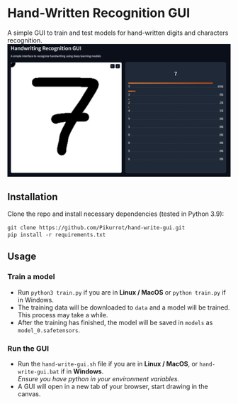 # Hand-Written Recognition GUI

A simple GUI to train and test models for hand-written digits and characters recognition.
![GUI screenshot](assets/gui_screenshot.png)

## Installation
Clone the repo and install necessary dependencies (tested in Python 3.9):
```
git clone https://github.com/Pikurrot/hand-write-gui.git
pip install -r requirements.txt
```

## Usage
### Train a model
- Run `python3 train.py` if you are in **Linux / MacOS** or `python train.py` if in Windows.
- The training data will be downloaded to `data` and a model will be trained. This process may take a while.
- After the training has finished, the model will be saved in `models` as `model_0.safetensors`.

### Run the GUI
- Run the `hand-write-gui.sh` file if you are in **Linux / MacOS**, or `hand-write-gui.bat` if in **Windows**.  
*Ensure you have python in your environment variables.*
- A GUI will open in a new tab of your browser, start drawing in the canvas.
